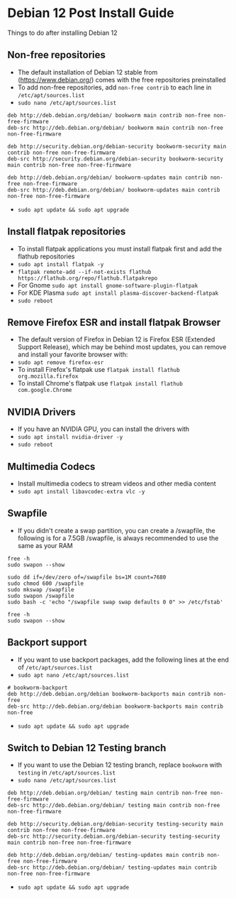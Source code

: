# Debian 12 Post Install Guide

Things to do after installing Debian 12

## Non-free repositories

* The default installation of Debian 12 stable from (https://www.debian.org/) comes with the free repositories preinstalled
* To add non-free repositories, add `non-free contrib` to each line in `/etc/apt/sources.list`
* `sudo nano /etc/apt/sources.list`
```
deb http://deb.debian.org/debian/ bookworm main contrib non-free non-free-firmware
deb-src http://deb.debian.org/debian/ bookworm main contrib non-free non-free-firmware

deb http://security.debian.org/debian-security bookworm-security main contrib non-free non-free-firmware
deb-src http://security.debian.org/debian-security bookworm-security main contrib non-free non-free-firmware

deb http://deb.debian.org/debian/ bookworm-updates main contrib non-free non-free-firmware
deb-src http://deb.debian.org/debian/ bookworm-updates main contrib non-free non-free-firmware
```
* `sudo apt update && sudo apt upgrade`

## Install flatpak repositories

* To install flatpak applications you must install flatpak first and add the flathub repositories
* `sudo apt install flatpak -y`
* `flatpak remote-add --if-not-exists flathub https://flathub.org/repo/flathub.flatpakrepo`
* For Gnome `sudo apt install gnome-software-plugin-flatpak`
* For KDE Plasma `sudo apt install plasma-discover-backend-flatpak`
* `sudo reboot`

## Remove Firefox ESR and install flatpak Browser

* The default version of Firefox in Debian 12 is Firefox ESR (Extended Support Release), which may be behind most updates, you can remove and install your favorite browser with:
* `sudo apt remove firefox-esr`
* To install Firefox's flatpak use `flatpak install flathub org.mozilla.firefox`
* To install Chrome's flatpak use `flatpak install flathub com.google.Chrome`

## NVIDIA Drivers

* If you have an NVIDIA GPU, you can install the drivers with
* `sudo apt install nvidia-driver -y`
* `sudo reboot`

## Multimedia Codecs

* Install multimedia codecs to stream videos and other media content
* `sudo apt install libavcodec-extra vlc -y`

## Swapfile

* If you didn't create a swap partition, you can create a /swapfile, the following is for a 7.5GB /swapfile, is always recommended to use the same as your RAM
```
free -h
sudo swapon --show

sudo dd if=/dev/zero of=/swapfile bs=1M count=7680
sudo chmod 600 /swapfile
sudo mkswap /swapfile
sudo swapon /swapfile
sudo bash -c 'echo "/swapfile swap swap defaults 0 0" >> /etc/fstab'

free -h
sudo swapon --show
```

## Backport support

* If you want to use backport packages, add the following lines at the end of `/etc/apt/sources.list`
* `sudo apt nano /etc/apt/sources.list`
```
# bookworm-backport
deb http://deb.debian.org/debian bookworm-backports main contrib non-free
deb-src http://deb.debian.org/debian bookworm-backports main contrib non-free
```
* `sudo apt update && sudo apt upgrade`

## Switch to Debian 12 Testing branch

* If you want to use the Debian 12 testing branch, replace `bookworm` with `testing` in `/etc/apt/sources.list`
* `sudo nano /etc/apt/sources.list`
```
deb http://deb.debian.org/debian/ testing main contrib non-free non-free-firmware
deb-src http://deb.debian.org/debian/ testing main contrib non-free non-free-firmware

deb http://security.debian.org/debian-security testing-security main contrib non-free non-free-firmware
deb-src http://security.debian.org/debian-security testing-security main contrib non-free non-free-firmware

deb http://deb.debian.org/debian/ testing-updates main contrib non-free non-free-firmware
deb-src http://deb.debian.org/debian/ testing-updates main contrib non-free non-free-firmware
```
* `sudo apt update && sudo apt upgrade`
